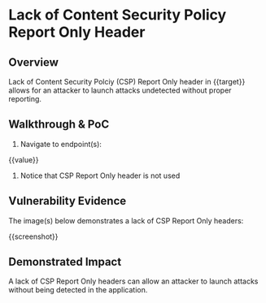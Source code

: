 # Lack of Content Security Policy Report Only Header

## Overview

<!--
Provide a 1-2 sentence description - see http://cveproject.github.io/docs/content/key-details-phrasing.pdf for tips

This format is a good guide:
[VULNTYPE] in [COMPONENT] in [APPLICATION] allows [ATTACKER] to [IMPACT] via [VECTOR] 
-->

Lack of Content Security Polciy (CSP) Report Only header in {{target}} allows for an attacker to launch attacks undetected without proper reporting.

## Walkthrough & PoC

<!--
Provide a step-by-step walkthrough on how to access the vulnerable injection point, and how to exploit the vulnerability.

Adding a dot-pointed walkthrough with relevant screenshots will speed triage time and result in faster rewards!
-->

1. Navigate to endpoint(s):

{{value}}

1. Notice that CSP Report Only header is not used


## Vulnerability Evidence

<!--
Your submission MUST include evidence of the vulnerability and not be theoretical in nature.
-->

The image(s) below demonstrates a lack of CSP Report Only headers:

{{screenshot}}

## Demonstrated Impact

<!--
Provide a full Proof of Concept here.
--> 

A lack of CSP Report Only headers can allow an attacker to launch attacks without being detected in the application.


